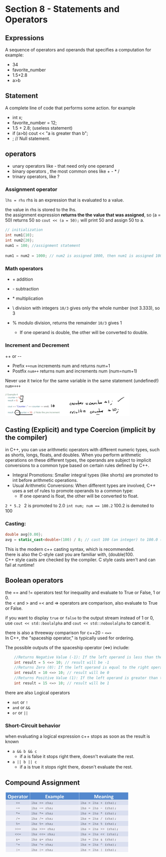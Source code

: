 # Section 8 - Statements and Operators


## Expressions
A sequence of operators and operands that specifies a computation
for example:

- 34
- favorite_number
- 1.5+2.8
- a>b

## Statement
A complete line of code that performs some action.
for example
- int x;
- favorite_number = 12;
- 1.5 + 2.8; (useless statement)
- if (a>b) cout << "a is greater than b";
- ;   // Null statement.

## operators
- unary operators like \- that need only one operand
- binary operators , the most common ones like + - * /
- trinary operators, like ?

### Assignment operator
```lhs = rhs```
rhs is an expression that is evaluated to a value.

the value in rhs is stored to the lhs. <br>
the assignment expression **returns the the value that was assigned**, so (a = 50) returns 50
so ```cout << (a = 50);``` will print 50 and assign 50 to a.
```c++
// initialization
int num1{10};
int num2{20}; 
num1 = 100; //assignment statement

num1 = num2 = 1000; // num2 is assigned 1000, then num1 is assigned 1000;
```

### Math operators
- \+ addition
- \- subtraction
- \* multiplication

- \\ division with integers ```10/3``` gives only the whole number (not 3.333), so 3
- % modulo division, returns the remainder ```10/3``` gives 1


    - If one operand is double, the other will be converted to double.

### Increment and Decrement
++ or --
- Prefix ```++num```  increments num and returns num+1 
- Postfix ```num++``` returns num and increments num (num=num+1)

Never use it twice for the same variable in the same statement (undefined!) ```num++++```

<img src="images/increment.png" alt="Alt text" width="80%">

## Casting (Explicit) and type Coercion (implicit by the compiler)
 in C++, you can use arithmetic operators with different numeric types, such as shorts, longs, floats, and doubles. When you perform arithmetic operations on these different types, the operands are subject to implicit conversions to a common type based on certain rules defined by C++.

- Integral Promotions: Smaller integral types (like shorts) are promoted to int before arithmetic operations.
- Usual Arithmetic Conversions: When different types are involved, C++ uses a set of rules to promote operands to a common type:
    - If one operand is float, the other will be converted to float.

```2 * 5.2 ``` 2 is promoted to 2.0
```int num; num == 100.2``` 100.2 is demoted to 100

### Casting:
```c++
double avg{0.00};
avg = static_cast<double>(100) / 8; // cast 100 (an integer) to 100.0 (double) so that the calculation will work correctly (not integer division)
```

This is the modern c++ casting syntax, which is recommended.<br>
there is also the C-style cast you are familiar with, (double)100. <br>
C++ style casts are checked by the compiler. C style casts aren't and can fail at runtime!


## Boolean operators

the == and != operators test for inequality and evaluate to True or False, 1 or 0. <br>
the < and > and =< and => operators are comparison, also evaluate to True or False.

if you want to display ```true``` or ```false``` to the output stream instead of 1 or 0,<br>
use ```cout << std::boolalpha``` and ```cout << std::noboolalpha``` to cancel it.

there is also a threeway comparison for c++20 - ```<=>``` <br>
In C++, the "spaceship operator," is typically used for ordering.

The possible outputs of the spaceship operator (<=>) include:
```c++
    //Returns Negative Value (-1): If the left operand is less than the right operand.
    int result = 5 <=> 10; // result will be -1
    //Returns Zero (0): If the left operand is equal to the right operand.
    int result = 10 <=> 10; // result will be 0
    //Returns Positive Value (1): If the left operand is greater than the right operand.
    int result = 15 <=> 10; // result will be 1
```

there are also Logical operators
- ```not``` or ```!```
- ```and``` or ```&&```
- ```or``` or ```||```

### Short-Circuit behavior
when evaluating a logical expression c++ stops as soon as the result is known
- ```a && b && c```
  - if a is false it stops right there, doesn't evaluate the rest.
- ```a || b || c```
  - if a is true it stops right there, doesn't evaluate the rest.


## Compound Assignment
<img src="images/compound.png" alt="Alt text" width="80%">